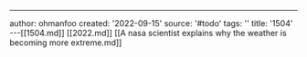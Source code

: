 ---
author: ohmanfoo
created: '2022-09-15'
source: '#todo'
tags: ''
title: '1504'
---[[1504.md]]
[[2022.md]]
[[A nasa scientist explains why the weather is becoming more extreme.md]]
